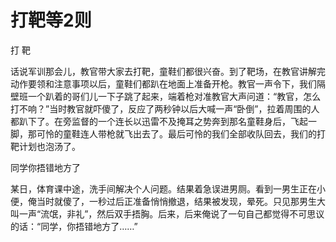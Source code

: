 # 打靶等2则

打 靶 

话说军训那会儿，教官带大家去打靶，童鞋们都很兴奋。到了靶场，在教官讲解完动作要领和注意事项以后，童鞋们都趴在地面上准备开枪。教官一声令下，我们隔壁班一个趴着的哥们儿一下子跳了起来，端着枪对准教官大声问道：“教官，怎么打不响？”当时教官就吓傻了，反应了两秒钟以后大喊一声“卧倒”，拉着周围的人都趴下了。在旁监督的一个连长以迅雷不及掩耳之势奔到那名童鞋身后，飞起一脚，那可怜的童鞋连人带枪就飞出去了。最后可怜的我们全部收队回去，我们的打靶计划也泡汤了。 

同学你捂错地方了 

某日，体育课中途，洗手间解决个人问题。结果着急误进男厕。看到一男生正在小便，俺当时就傻了，一秒过后正准备悄悄撤退，结果被发现，晕死。只见那男生大叫一声“流氓，非礼”，然后双手捂胸。后来，后来俺说了一句自己都觉得不可思议的话：“同学，你捂错地方了……”